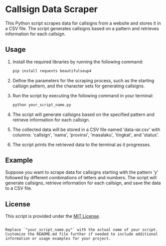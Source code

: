 # Callsign Data Scraper

This Python script scrapes data for callsigns from a website and stores it in a CSV file. The script generates callsigns based on a pattern and retrieves information for each callsign.

## Usage

1. Install the required libraries by running the following command:

   ```bash
   pip install requests beautifulsoup4
   ```

2. Define the parameters for the scraping process, such as the starting callsign pattern, and the character sets for generating callsigns.

3. Run the script by executing the following command in your terminal:

   ```bash
   python your_script_name.py
   ```

4. The script will generate callsigns based on the specified pattern and retrieve information for each callsign.

5. The collected data will be stored in a CSV file named 'data-iar.csv' with columns: 'callsign', 'nama', 'provinsi', 'masalaku', 'tingkat', and 'status'.

6. The script prints the retrieved data to the terminal as it progresses.

## Example

Suppose you want to scrape data for callsigns starting with the pattern 'y' followed by different combinations of letters and numbers. The script will generate callsigns, retrieve information for each callsign, and save the data to a CSV file.

## License

This script is provided under the [MIT License](LICENSE).
```

Replace `"your_script_name.py"` with the actual name of your script. Customize the README.md file further if needed to include additional information or usage examples for your project.
